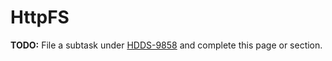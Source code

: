 # HttpFS

**TODO:** File a subtask under [HDDS-9858](https://issues.apache.org/jira/browse/HDDS-9858) and complete this page or section.
